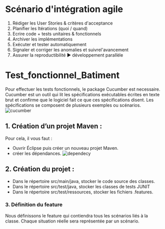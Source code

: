 # Scénario d'intégration agile
1. Rédiger les User Stories & critères d'acceptance 
2. Planifier les Itérations (quoi / quand) 
3. Ecrire code + tests unitaires & fonctionnels 
4. Archiver les implémentations 
5. Exécuter et tester automatiquement 
6. Signaler et corriger les anomalies et suivrel'avancement 
7. Assurer la reproductibilité
► développement parallèle

# Test_fonctionnel_Batiment

Pour effectuer les tests fonctionnels, le package Cucumber est necessaire. Cucumber est un outil qui lit les spécifications exécutables écrites en texte brut et confirme que le logiciel fait ce que ces spécifications disent. Les spécifications se composent de plusieurs exemples ou scénarios.
![cucumber](https://user-images.githubusercontent.com/29365707/162333846-2051c2c4-5f7d-46fd-acbd-75447151926d.png)

## 1. Création d’un projet Maven :
Pour cela, il vous faut :
- Ouvrir Éclipse puis créer un nouveau projet Maven.
- créer les dépendances.
![dependecy](https://user-images.githubusercontent.com/29365707/162334418-28ab4e69-4807-4c9f-b03b-af2cb8690284.png)
## 2. Création du projet :
- Dans le répertoire src/main/java, stocker le code source des classes.
- Dans le répertoire src/test/java, stocker les classes de tests JUNIT
- Dans le répertoire src/test/ressources, stocker les fichiers .features.
### 3. Définition du feature
Nous définissons le feature qui contiendra tous les scénarios liés à la classe. Chaque situation réelle sera représentée par un scénario.
